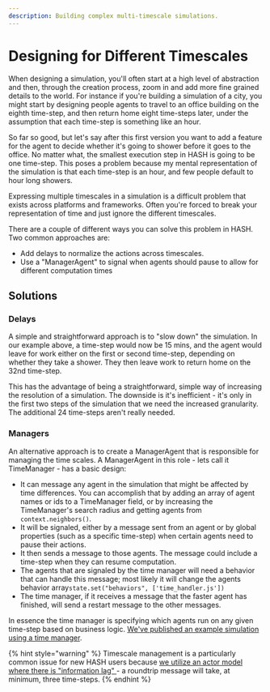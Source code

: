 ```yaml
---
description: Building complex multi-timescale simulations.
---
```


# Designing for Different Timescales

When designing a simulation, you'll often start at a high level of abstraction and then, through the creation process, zoom in and add more fine grained details to the world. For instance if you're building a simulation of a city, you might start by designing people agents to travel to an office building on the eighth time-step, and then return home eight time-steps later, under the assumption that each time-step is something like an hour.

So far so good, but let's say after this first version you want to add a feature for the agent to decide whether it's going to shower before it goes to the office. No matter what, the smallest execution step in HASH is going to be one time-step. This poses a problem because my mental representation of the simulation is that each time-step is an hour, and few people default to hour long showers.

Expressing multiple timescales in a simulation is a difficult problem that exists across platforms and frameworks. Often you're forced to break your representation of time and just ignore the different timescales.

There are a couple of different ways you can solve this problem in HASH. Two common approaches are:

* Add delays to normalize the actions across timescales.
* Use a "ManagerAgent" to signal when agents should pause to allow for different computation times

## Solutions

### **Delays**

A simple and straightforward approach is to "slow down" the simulation. In our example above, a time-step would now be 15 mins, and the agent would leave for work either on the first or second time-step, depending on whether they take a shower. They then leave work to return home on the 32nd time-step. 

This has the advantage of being a straightforward, simple way of increasing the resolution of a simulation. The downside is it's inefficient - it's only in the first two steps of the simulation that we need the increased granularity. The additional 24 time-steps aren't really needed.

### **Managers**

An alternative approach is to create a ManagerAgent that is responsible for managing the time scales. A ManagerAgent in this role - lets call it TimeManager - has a basic design:

* It can message any agent in the simulation that might be affected by time differences. You can accomplish that by adding an array of agent names or ids to a TimeManager field, or by increasing the TimeManager's search radius and getting agents from `context.neighbors()`.
* It will be signaled, either by a message sent from an agent or by global properties \(such as a specific time-step\) when certain agents need to pause their actions. 
* It then sends a message to those agents. The message could include a time-step when they can resume computation.
* The agents that are signaled by the time manager will need a behavior that can handle this message; most likely it will change the agents behavior array`state.set("behaviors", ['time_handler.js'])`
* The time manager, if it receives a message that the faster agent has finished, will send a restart message to the other messages.

In essence the time manager is specifying which agents run on any given time-step based on business logic. [We've published an example simulation using a time manager](https://hash.ai/index/5ec1c324fabf52143e4b2738/time-management).

{% hint style="warning" %}
Timescale management is a particularly common issue for new HASH users because [we utilize an actor model where there is "information lag" ](design-considerations/#actor-model)- a roundtrip message will take, at minimum, three time-steps.
{% endhint %}


